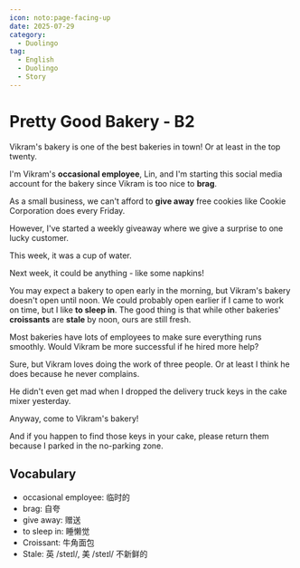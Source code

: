 ```yaml
---
icon: noto:page-facing-up
date: 2025-07-29
category:
  - Duolingo
tag:
  - English
  - Duolingo
  - Story
---
```


# Pretty Good Bakery - B2

Vikram's bakery is one of the best bakeries in town! Or at least in the top twenty.

I'm Vikram's **occasional employee**, Lin, and I'm starting this social media account for the bakery since Vikram is too nice to **brag**.

As a small business, we can't afford to **give away** free cookies like Cookie Corporation does every Friday.

However, I've started a weekly giveaway where we give a surprise to one lucky customer.

This week, it was a cup of water.

Next week, it could be anything - like some napkins!

You may expect a bakery to open early in the morning, but Vikram's bakery doesn't open until noon. We could probably open earlier if I came to work on time, but I like **to sleep in**. The good thing is that while other bakeries' **croissants** are **stale** by noon, ours are still fresh.

Most bakeries have lots of employees to make sure everything runs smoothly. Would Vikram be more successful if he hired more help?

Sure, but Vikram loves doing the work of three people. Or at least I think he does because he never complains.

He didn't even get mad when I dropped the delivery truck keys in the cake mixer yesterday.

Anyway, come to Vikram's bakery!

And if you happen to find those keys in your cake, please return them because I parked in the no-parking zone.

## Vocabulary

- occasional employee: 临时的
- brag: 自夸
- give away: 赠送
- to sleep in: 睡懒觉
- Croissant: 牛角面包
- Stale: 英 /steɪl/, 美 /steɪl/ 不新鲜的
